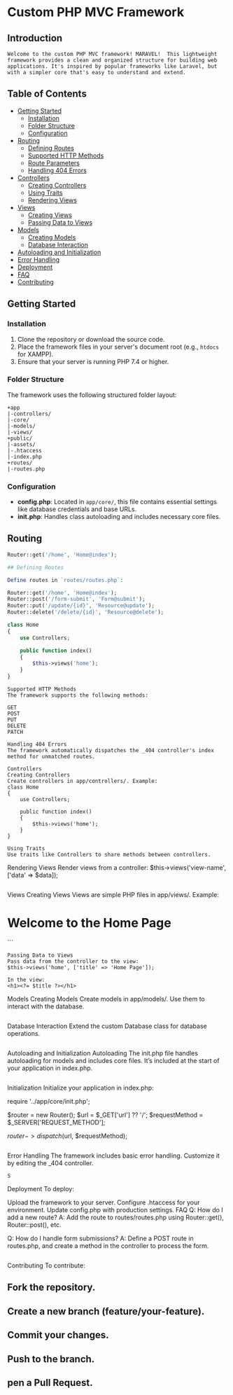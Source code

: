 # Custom PHP MVC Framework

## Introduction

```
Welcome to the custom PHP MVC framework! MARAVEL!  This lightweight framework provides a clean and organized structure for building web applications. It's inspired by popular frameworks like Laravel, but with a simpler core that's easy to understand and extend.
```

## Table of Contents

- [Getting Started](#getting-started)
  - [Installation](#installation)
  - [Folder Structure](#folder-structure)
  - [Configuration](#configuration)
- [Routing](#routing)
  - [Defining Routes](#defining-routes)
  - [Supported HTTP Methods](#supported-http-methods)
  - [Route Parameters](#route-parameters)
  - [Handling 404 Errors](#handling-404-errors)
- [Controllers](#controllers)
  - [Creating Controllers](#creating-controllers)
  - [Using Traits](#using-traits)
  - [Rendering Views](#rendering-views)
- [Views](#views)
  - [Creating Views](#creating-views)
  - [Passing Data to Views](#passing-data-to-views)
- [Models](#models)
  - [Creating Models](#creating-models)
  - [Database Interaction](#database-interaction)
- [Autoloading and Initialization](#autoloading-and-initialization)
- [Error Handling](#error-handling)
- [Deployment](#deployment)
- [FAQ](#faq)
- [Contributing](#contributing)

## Getting Started

### Installation

1. Clone the repository or download the source code.
2. Place the framework files in your server's document root (e.g., `htdocs` for XAMPP).
3. Ensure that your server is running PHP 7.4 or higher.

### Folder Structure

The framework uses the following structured folder layout:
```
+app
|-controllers/
|-core/
|-models/
|-views/
+public/
|-assets/
|-.htaccess
|-index.php
+routes/
|-routes.php
```

### Configuration

- **config.php**: Located in `app/core/`, this file contains essential settings like database credentials and base URLs.
- **init.php**: Handles class autoloading and includes necessary core files.

## Routing

```php
Router::get('/home', 'Home@index');

## Defining Routes

Define routes in `routes/routes.php`:
```

```php
Router::get('/home', 'Home@index');
Router::post('/form-submit', 'Form@submit');
Router::put('/update/{id}', 'Resource@update');
Router::delete('/delete/{id}', 'Resource@delete');

class Home
{
    use Controllers;

    public function index()
    {
        $this->views('home');
    }
}
```
```
Supported HTTP Methods
The framework supports the following methods:

GET
POST
PUT
DELETE
PATCH
```

```
Handling 404 Errors
The framework automatically dispatches the _404 controller's index method for unmatched routes.
```

```
Controllers
Creating Controllers
Create controllers in app/controllers/. Example:
class Home
{
    use Controllers;

    public function index()
    {
        $this->views('home');
    }
}
```

```
Using Traits
Use traits like Controllers to share methods between controllers.
```
Rendering Views
Render views from a controller:
$this->views('view-name', ['data' => $data]);
```

```
Views
Creating Views
Views are simple PHP files in app/views/. 
Example:
<h1>Welcome to the Home Page</h1>
```

```
Passing Data to Views
Pass data from the controller to the view:
$this->views('home', ['title' => 'Home Page']);

In the view:
<h1><?= $title ?></h1>
```
Models
Creating Models
Create models in app/models/. Use them to interact with the database.
```

```
Database Interaction
Extend the custom Database class for database operations.
```

```
Autoloading and Initialization
Autoloading
The init.php file handles autoloading for models and includes core files. It’s included at the start of your application in index.php.
```

```
Initialization
Initialize your application in index.php:

require '../app/core/init.php';

$router = new Router();
$url = $_GET['url'] ?? '/';
$requestMethod = $_SERVER['REQUEST_METHOD'];

$router->dispatch($url, $requestMethod);
```

```
Error Handling
The framework includes basic error handling. Customize it by editing the _404 controller.
```
S
```
Deployment
To deploy:

Upload the framework to your server.
Configure .htaccess for your environment.
Update config.php with production settings.
FAQ
Q: How do I add a new route?
A: Add the route to routes/routes.php using Router::get(), Router::post(), etc.

Q: How do I handle form submissions?
A: Define a POST route in routes.php, and create a method in the controller to process the form.
```

```
Contributing
To contribute:

## Fork the repository.
## Create a new branch (feature/your-feature).
## Commit your changes.
## Push to the branch.
## pen a Pull Request.

```









